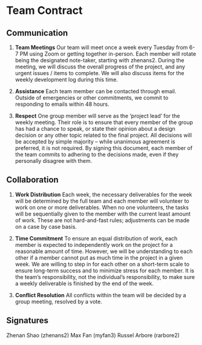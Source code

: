 # Team Contract

## Communication
1. **Team Meetings** Our team will meet once a week every Tuesday from 6-7 PM using Zoom or getting together in-person. Each member will rotate being the designated note-taker, starting with zhenans2. During the meeting, we will discuss the overall progress of the project, and any urgent issues / items to complete. We will also discuss items for the weekly development log during this time.

2. **Assistance** Each team member can be contacted through email. Outside of emergencies or other commitments, we commit to responding to emails within 48 hours.

3. **Respect** One group member will serve as the ‘project lead’ for the weekly meeting. Their role is to ensure that every member of the group has had a chance to speak, or state their opinion about a design decision or any other topic related to the final project. All decisions will be accepted by simple majority – while unanimous agreement is preferred, it is not required. By signing this document, each member of the team commits to adhering to the decisions made, even if they personally disagree with them.

## Collaboration

1. **Work Distribution** Each week, the necessary deliverables for the week will be determined by the full team and each member will volunteer to work on one or more deliverables. When no one volunteers, the tasks will be sequentially given to the member with the current least amount of work. These are not hard-and-fast rules; adjustments can be made on a case by case basis.

2. **Time Commitment** To ensure an equal distribution of work, each member is expected to independently work on the project for a reasonable amount of time. However, we will be understanding to each other if a member cannot put as much time in the project in a given week. We are willing to step in for each other on a short-term scale to ensure long-term success and to minimize stress for each member. It is the team’s responsibility, not the individual’s responsibility, to make sure a weekly deliverable is finished by the end of the week.

3. **Conflict Resolution** All conflicts within the team will be decided by a group meeting, resolved by a vote.

## Signatures

Zhenan Shao (zhenans2)
Max Fan (myfan3)
Russel Arbore (rarbore2)
